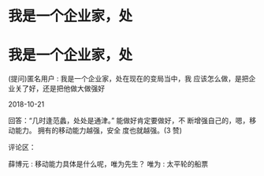 # 我是一个企业家，处

# 我是一个企业家，处

(提问)匿名用户 : 我是一个企业家，处在现在的变局当中，我 应该怎么做，是把企业关了好，还是把他做大做强好

2018-10-21

回答：“几时逢范蠡，处处是通津。” 能做好肯定要做好，不 断增强自己的，嗯，移动能力。 拥有的移动能力越强，安全 度也就越强。(3 赞)

评论区：

薛博元 : 移动能力具体是什么呢，唯为先生？ 唯为 : 太平轮的船票